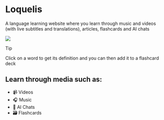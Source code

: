 # Loquelis
A language learning website where you learn through music and videos (with live subtitles and translations), articles, flashcards and AI chats

<img src="./frontend/static/video-view.png">

> [!TIP]
> Click on a word to get its definition and you can then add it to a flashcard deck

## Learn through media such as:
- 📹 Videos
- 🎧 Music
- 💬 AI Chats
- 🗃️ Flashcards